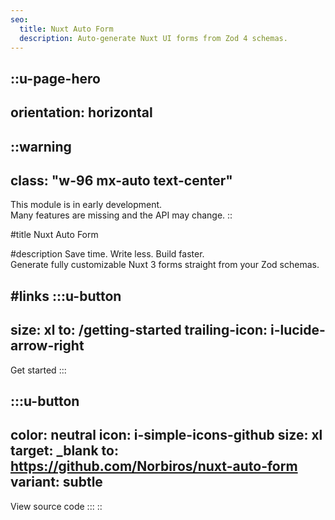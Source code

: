 ```yaml
---
seo:
  title: Nuxt Auto Form
  description: Auto-generate Nuxt UI forms from Zod 4 schemas.
---
```


::u-page-hero
---
orientation: horizontal
---
::warning
---
class: "w-96 mx-auto text-center"
---
This module is in early development.<br/>
Many features are missing and the API may change.
::

#title
Nuxt Auto Form

#description
Save time. Write less. Build faster.\
Generate fully customizable Nuxt 3 forms straight from your Zod schemas.

#links
  :::u-button
  ---
  size: xl
  to: /getting-started
  trailing-icon: i-lucide-arrow-right
  ---
  Get started
  :::

  :::u-button
  ---
  color: neutral
  icon: i-simple-icons-github
  size: xl
  target: _blank
  to: https://github.com/Norbiros/nuxt-auto-form
  variant: subtle
  ---
  View source code
  :::
::
